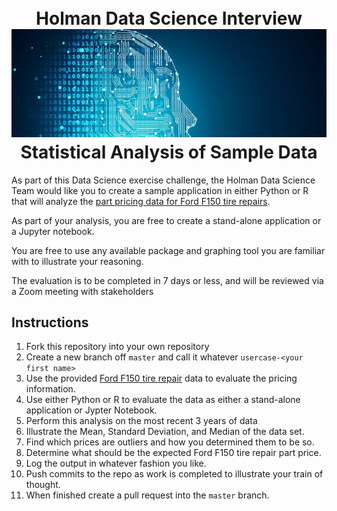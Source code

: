 <h1 align="center">
    <br>
    Holman Data Science Interview
    <br>
    <img src=".images/data-science.jpeg" alt="Holman Data Science" />
    <br>
	Statistical Analysis of Sample Data
    <br>
</h1>

As part of this Data Science exercise challenge, the Holman Data Science Team would like you to create a sample application in either Python or R that will analyze the [part pricing data for Ford F150 tire repairs](./data/f150-tire-repairs.parquet).

As part of your analysis, you are free to create a stand-alone application or a Jupyter notebook.

You are free to use any available package and graphing tool you are familiar with to illustrate your reasoning.

The evaluation is to be completed in 7 days or less, and will be reviewed via a Zoom meeting with stakeholders

## Instructions
1. Fork this repository into your own repository
2. Create a new branch off `master` and call it whatever `usercase-<your first name>`
3. Use the provided [Ford F150 tire repair](./data/f150-tire-repairs.parquet) data to evaluate the pricing information.
4. Use either Python or R to evaluate the data as either a stand-alone application or Jypter Notebook.
5. Perform this analysis on the most recent 3 years of data
6. Illustrate the Mean, Standard Deviation, and Median of the data set.
7. Find which prices are outliers and how you determined them to be so.
8. Determine what should be the expected Ford F150 tire repair part price.
9. Log the output in whatever fashion you like.
10. Push commits to the repo as work is completed to illustrate your train of thought.
11. When finished create a pull request into the `master` branch.
